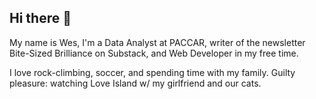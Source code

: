 ## Hi there 👋

My name is Wes, I'm a Data Analyst at PACCAR, writer of the newsletter Bite-Sized Brilliance on Substack, and Web Developer in my free time. 

I love rock-climbing, soccer, and spending time with my family. Guilty pleasure: watching Love Island w/ my girlfriend and our cats. 
<!--
**wesyancy/wesyancy** is a ✨ _special_ ✨ repository because its `README.md` (this file) appears on your GitHub profile.

Here are some ideas to get you started:

- 🔭 I’m currently working on ...
- 🌱 I’m currently learning ...
- 👯 I’m looking to collaborate on ...
- 🤔 I’m looking for help with ...
- 💬 Ask me about ...
- 📫 How to reach me: ...
- 😄 Pronouns: ...
- ⚡ Fun fact: ...
-->
